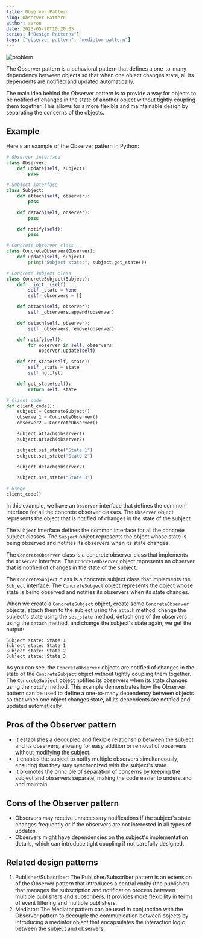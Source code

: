 ```yaml
---
title: Observer Pattern
slug: Observer Pattern
author: aaron
date: 2023-05-20T10:20:05
series: ["Design Patterns"]
tags: ["observer pattern", "mediator pattern"]
---
```



![problem](https://refactoring.guru/images/patterns/content/observer/observer-comic-1-en.png)

The Observer pattern is a behavioral pattern that defines a one-to-many dependency between objects so that when one object changes state, all its dependents are notified and updated automatically.

The main idea behind the Observer pattern is to provide a way for objects to be notified of changes in the state of another object without tightly coupling them together. This allows for a more flexible and maintainable design by separating the concerns of the objects.

## Example

Here's an example of the Observer pattern in Python:

```python
# Observer interface
class Observer:
    def update(self, subject):
        pass

# Subject interface
class Subject:
    def attach(self, observer):
        pass

    def detach(self, observer):
        pass

    def notify(self):
        pass

# Concrete observer class
class ConcreteObserver(Observer):
    def update(self, subject):
        print("Subject state:", subject.get_state())

# Concrete subject class
class ConcreteSubject(Subject):
    def __init__(self):
        self._state = None
        self._observers = []

    def attach(self, observer):
        self._observers.append(observer)

    def detach(self, observer):
        self._observers.remove(observer)

    def notify(self):
        for observer in self._observers:
            observer.update(self)

    def set_state(self, state):
        self._state = state
        self.notify()

    def get_state(self):
        return self._state

# Client code
def client_code():
    subject = ConcreteSubject()
    observer1 = ConcreteObserver()
    observer2 = ConcreteObserver()

    subject.attach(observer1)
    subject.attach(observer2)

    subject.set_state("State 1")
    subject.set_state("State 2")

    subject.detach(observer2)

    subject.set_state("State 3")

# Usage
client_code()
```

In this example, we have an `Observer` interface that defines the common interface for all the concrete observer classes. The `Observer` object represents the object that is notified of changes in the state of the subject.

The `Subject` interface defines the common interface for all the concrete subject classes. The `Subject` object represents the object whose state is being observed and notifies its observers when its state changes.

The `ConcreteObserver` class is a concrete observer class that implements the `Observer` interface. The `ConcreteObserver` object represents an observer that is notified of changes in the state of the subject.

The `ConcreteSubject` class is a concrete subject class that implements the `Subject` interface. The `ConcreteSubject` object represents the object whose state is being observed and notifies its observers when its state changes.

When we create a `ConcreteSubject` object, create some `ConcreteObserver` objects, attach them to the subject using the `attach` method, change the subject's state using the `set_state` method, detach one of the observers using the `detach` method, and change the subject's state again, we get the output:

```
Subject state: State 1
Subject state: State 1
Subject state: State 2
Subject state: State 3
```

As you can see, the `ConcreteObserver` objects are notified of changes in the state of the `ConcreteSubject` object without tightly coupling them together. The `ConcreteSubject` object notifies its observers when its state changes using the `notify` method. This example demonstrates how the Observer pattern can be used to define a one-to-many dependency between objects so that when one object changes state, all its dependents are notified and updated automatically.

## Pros of the Observer pattern

- It establishes a decoupled and flexible relationship between the subject and its observers, allowing for easy addition or removal of observers without modifying the subject.
- It enables the subject to notify multiple observers simultaneously, ensuring that they stay synchronized with the subject's state.
- It promotes the principle of separation of concerns by keeping the subject and observers separate, making the code easier to understand and maintain.

## Cons of the Observer pattern

- Observers may receive unnecessary notifications if the subject's state changes frequently or if the observers are not interested in all types of updates.
- Observers might have dependencies on the subject's implementation details, which can introduce tight coupling if not carefully designed.

## Related design patterns

1. Publisher/Subscriber: The Publisher/Subscriber pattern is an extension of the Observer pattern that introduces a central entity (the publisher) that manages the subscription and notification process between multiple publishers and subscribers. It provides more flexibility in terms of event filtering and multiple publishers.
2. Mediator: The Mediator pattern can be used in conjunction with the Observer pattern to decouple the communication between objects by introducing a mediator object that encapsulates the interaction logic between the subject and observers.
